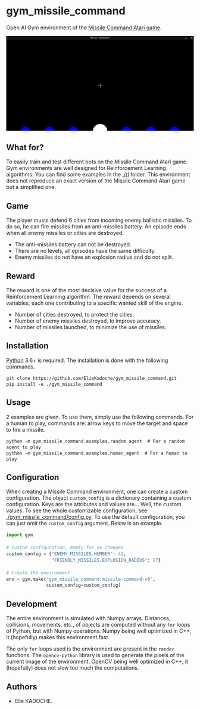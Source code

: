 # gym_missile_command

Open AI Gym environment of the [Missile Command Atari game](https://en.wikipedia.org/wiki/Missile_Command).

![Demonstration (gif)](./materials/human_demo.gif)

## What for?

To easily train and test different bots on the Missile Command Atari game.
Gym environments are well designed for Reinforcement Learning algorithms.
You can find some examples in the [./rl](./rl) folder.
This environment does not reproduce an exact version of the Missile Command Atari game but a simplified one.

## Game

The player musts defend 6 cities from incoming enemy ballistic missiles.
To do so, he can fire missiles from an anti-missiles battery.
An episode ends when all enemy missiles or cities are destroyed.

- The anti-missiles battery can not be destroyed.
- There are no levels, all episodes have the same difficulty.
- Enemy missiles do not have an explosion radius and do not split.

## Reward

The reward is one of the most decisive value for the success of a Reinforcement Learning algorithm.
The reward depends on several variables, each one contributing to a specific wanted skill of the engine.

- Number of cities destroyed, to protect the cities.
- Number of enemy missiles destroyed, to improve accuracy.
- Number of missiles launched, to minimize the use of missiles.

## Installation

[Python](https://www.python.org/) 3.6+ is required.
The installation is done with the following commands.

```shell
git clone https://github.com/ElieKadoche/gym_missile_command.git
pip install -e ./gym_missile_command
```
## Usage

2 examples are given.
To use them, simply use the following commands.
For a human to play, commands are: arrow keys to move the target and space to fire a missile.

```shell
python -m gym_missile_command.examples.random_agent  # For a random agent to play
python -m gym_missile_command.examples.human_agent  # For a human to play
```

## Configuration

When creating a Missile Command environment, one can create a custom configuration.
The object `custom_config` is a dictionary containing a custom configuration.
Keys are the attributes and values are... Well, the custom values.
To see the whole customizable configuration, see [./gym_missile_command/config.py](./gym_missile_command/config.py).
To use the default configuration, you can just omit the `custom_config` argument.
Below is an example.

```python
import gym

# Custom configuration, empty for no changes
custom_config = {"ENEMY_MISSILES.NUMBER": 42,
                 "FRIENDLY_MISSILES.EXPLOSION_RADIUS": 17}

# Create the environment
env = gym.make("gym_missile_command:missile-command-v0",
               custom_config=custom_config)
```

## Development

The entire environment is simulated with Numpy arrays.
Distances, collisions, movements, etc., of objects are computed without any `for` loops of Python, but with Numpy operations.
Numpy being well optimized in C++, it (hopefully) makes this environment fast.

The only `for` loops used is the environment are present in the `render` functions.
The `opencv-python` library is used to generate the pixels of the current image of the environment.
OpenCV being well optimized in C++, it (hopefully) does not slow too much the computations.

## Authors

- Elie KADOCHE.
